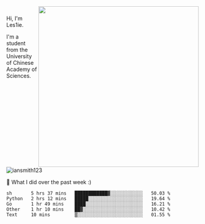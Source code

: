 <img align="right" src="https://github-readme-stats.vercel.app/api?username=iansmith123&show_icons=true&hide_border=true" width="420">

### 
Hi, I'm Les1ie. 

I'm a student from the University of Chinese Academy of Sciences.

<img src="https://komarev.com/ghpvc/?username=iansmith123" alt="iansmith123" />




🔭 What I did over the past week :)
<!--START_SECTION:waka-->
```text
sh       5 hrs 37 mins   ████████████▓░░░░░░░░░░░░   50.03 % 
Python   2 hrs 12 mins   █████░░░░░░░░░░░░░░░░░░░░   19.64 % 
Go       1 hr 49 mins    ████░░░░░░░░░░░░░░░░░░░░░   16.21 % 
Other    1 hr 10 mins    ██▓░░░░░░░░░░░░░░░░░░░░░░   10.42 % 
Text     10 mins         ▒░░░░░░░░░░░░░░░░░░░░░░░░   01.55 % 
```
<!--END_SECTION:waka-->


<!--
**IanSmith123/IanSmith123** is a ✨ _special_ ✨ repository because its `README.md` (this file) appears on your GitHub profile.
<img src="https://github.githubassets.com/images/spinners/octocat-spinner-64.gif">

Here are some ideas to get you started:

- 🔭 I’m currently working on ...
- 🌱 I’m currently learning ...
- 👯 I’m looking to collaborate on ...
- 🤔 I’m looking for help with ...
- 💬 Ask me about ...
- 📫 How to reach me: ...
- 😄 Pronouns: ...
- ⚡ Fun fact: ...
-->
